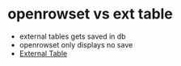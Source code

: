 # openrowset vs ext table
- external tables gets saved in db
- openrowset only displays no save
- [External Table](https://learn.microsoft.com/en-us/azure/synapse-analytics/sql/develop-tables-external-tables?tabs=hadoop)
